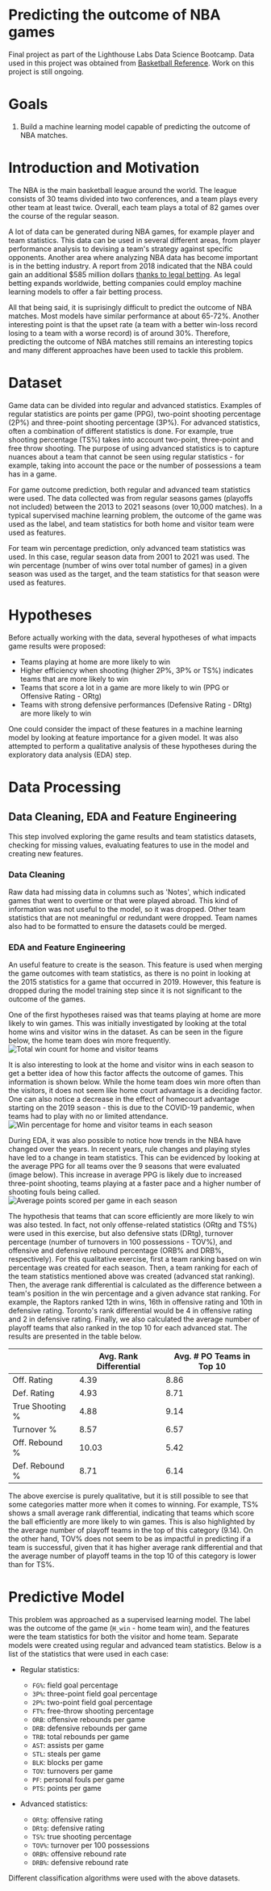 # Predicting the outcome of NBA games
Final project as part of the Lighthouse Labs Data Science Bootcamp. Data used in this project was obtained from [Basketball Reference](https://www.basketball-reference.com/). Work on this project is still ongoing. 

# Goals
 1. Build a machine learning model capable of predicting the outcome of NBA matches. 

# Introduction and Motivation
The NBA is the main basketball league around the world. The league consists of 30 teams divided into two conferences, and a team plays every other team at least twice. Overall, each team plays a total of 82 games over the course of the regular season. 

A lot of data can be generated during NBA games, for example player and team statistics. This data can be used in several different areas, from player performance analysis to devising a team's strategy against specific opponents. Another area where analyzing NBA data has become important is in the betting industry. A report from 2018 indicated that the NBA could gain an additional $585 million dollars [thanks to legal betting](https://www.legalsportsreport.com/25173/aga-survey-mlb-nba-sports-betting/?doing_wp_cron=1670105815.3058269023895263671875). As legal betting expands worldwide, betting companies could employ machine learning models to offer a fair betting process. 

All that being said, it is suprisingly difficult to predict the outcome of NBA matches. Most models have similar performance at about 65-72%. Another interesting point is that the upset rate (a team with a better win-loss record losing to a team with a worse record) is of around 30%. Therefore, predicting the outcome of NBA matches still remains an interesting topics and many different approaches have been used to tackle this problem. 

# Dataset
Game data can be divided into regular and advanced statistics. Examples of regular statistics are points per game (PPG), two-point shooting percentage (2P%) and three-point shooting percentage (3P%). For advanced statistics, often a combination of different statistics is done. For example, true shooting percentage (TS%) takes into account two-point, three-point and free throw shooting. The purpose of using advanced statistics is to capture nuances about a team that cannot be seen using regular statistics - for example, taking into account the pace or the number of possessions a team has in a game.

For game outcome prediction, both regular and advanced team statistics were used. The data collected was from regular seasons games (playoffs not included) between the 2013 to 2021 seasons (over 10,000 matches). In a typical supervised machine learning problem, the outcome of the game was used as the label, and team statistics for both home and visitor team were used as features. 

For team win percentage prediction, only advanced team statistics was used. In this case, regular season data from 2001 to 2021 was used. The win percentage (number of wins over total number of games) in a given season was used as the target, and the team statistics for that season were used as features. 

# Hypotheses
Before actually working with the data, several hypotheses of what impacts game results were proposed: 
* Teams playing at home are more likely to win
* Higher efficiency when shooting (higher 2P%, 3P% or TS%) indicates teams that are more likely to win
* Teams that score a lot in a game are more likely to win (PPG or Offensive Rating - ORtg)
* Teams with strong defensive performances (Defensive Rating - DRtg) are more likely to win

One could consider the impact of these features in a machine learning model by looking at feature importance for a given model. It was also attempted to perform a qualitative analysis of these hypotheses during the exploratory data analysis (EDA) step. 

# Data Processing 
## Data Cleaning, EDA and Feature Engineering
This step involved exploring the game results and team statistics datasets, checking for missing values, evaluating features to use in the model and creating new features. 

### Data Cleaning
Raw data had missing data in columns such as 'Notes', which indicated games that went to overtime or that were played abroad. This kind of information was not useful to the model, so it was dropped. Other team statistics that are not meaningful or redundant were dropped. Team names also had to be formatted to ensure the datasets could be merged. 

### EDA and Feature Engineering
An useful feature to create is the season. This feature is used when merging the game outcomes with team statistics, as there is no point in looking at the 2015 statistics for a game that occurred in 2019. However, this feature is dropped during the model training step since it is not significant to the outcome of the games.

One of the first hypotheses raised was that teams playing at home are more likely to win games. This was initially investigated by looking at the total home wins and visitor wins in the dataset. As can be seen in the figure below, the home team does win more frequently. 
![Total win count for home and visitor teams](saves/images/total_win_count.png)

It is also interesting to look at the home and visitor wins in each season to get a better idea of how this factor affects the outcome of games. This information is shown below. While the home team does win more often than the visitors, it does not seem like home court advantage is a deciding factor. One can also notice a decrease in the effect of homecourt advantage starting on the 2019 season - this is due to the COVID-19 pandemic, when teams had to play with no or limited attendance. 
![Win percentage  for home and visitor teams in each season](saves/images/yearly_win_percent.png)

During EDA, it was also possible to notice how trends in the NBA have changed over the years. In recent years, rule changes and playing styles have led to a change in team statistics. This can be evidenced by looking at the average PPG for all teams over the 9 seasons that were evaluated (image below). This increase in average PPG is likely due to increased three-point shooting, teams playing at a faster pace and a higher number of shooting fouls being called.
![Average points scored per game in each season](saves/images/ppg_seasons.png)

The hypothesis that teams that can score efficiently are more likely to win was also tested. In fact, not only offense-related statistics (ORtg and TS%) were used in this exercise, but also defensive stats (DRtg), turnover percentage (number of turnovers in 100 possessions - TOV%), and offensive and defensive rebound percentage (ORB% and DRB%, respectively). For this qualitative exercise, first a team ranking based on win percentage was created for each season. Then, a team ranking for each of the team statistics mentioned above was created (advanced stat ranking). Then, the average rank differential is calculated as the difference between a team's position in the win percentage and a given advance stat ranking. For example, the Raptors ranked 12th in wins, 16th in offensive rating and 10th in defensive rating. Toronto's rank differential would be 4 in offensive rating and 2 in defensive rating. Finally, we also calculated the average number of playoff teams that also ranked in the top 10 for each advanced stat. The results are presented in the table below.  

|                 | Avg. Rank Differential | Avg. # PO Teams in Top 10 |
|-----------------|------------------------|---------------------------|
| Off. Rating     |          4.39          |            8.86           |
| Def. Rating     |          4.93          |            8.71           |
| True Shooting % |          4.88          |            9.14           |
| Turnover %      |          8.57          |            6.57           |
| Off. Rebound %  |          10.03         |            5.42           |
| Def. Rebound %  |          8.71          |            6.14           |

The above exercise is purely qualitative, but it is still possible to see that some categories matter more when it comes to winning. For example, TS% shows a small average rank differential, indicating that teams which score the ball efficiently are more likely to win games. This is also highlighted by the average number of playoff teams in the top of this category (9.14). On the other hand, TOV% does not seem to be as impactful in predicting if a team is successful, given that it has higher average rank differential and that the average number of playoff teams in the top 10 of this category is lower than for TS%.

# Predictive Model
This problem was approached as a supervised learning model. The label was the outcome of the game (`H_win` - home team win), and the features were the team statistics for both the visitor and home team. Separate models were created using regular and advanced team statistics. Below is a list of the statistics that were used in each case:

* Regular statistics: 
    * `FG%`: field goal percentage 
    * `3P%`: three-point field goal percentage 
    * `2P%`: two-point field goal percentage 
    * `FT%`: free-throw shooting percentage 
    * `ORB`: offensive rebounds per game 
    * `DRB`: defensive rebounds per game 
    * `TRB`: total rebounds per game 
    * `AST`: assists per game 
    * `STL`: steals per game 
    * `BLK`: blocks per game 
    * `TOV`: turnovers per game 
    * `PF`: personal fouls per game 
    * `PTS`: points per game
    

* Advanced statistics:  
    * `ORtg`: offensive rating
    * `DRtg`: defensive rating
    * `TS%`: true shooting percentage
    * `TOV%`: turnover per 100 possessions
    * `ORB%`: offensive rebound rate
    * `DRB%`: defensive rebound rate

Different classification algorithms were used with the above datasets. 